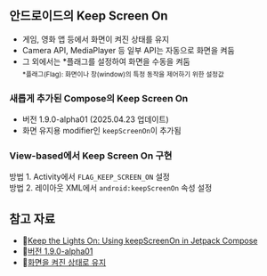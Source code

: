 ## 안드로이드의 Keep Screen On
- 게임, 영화 앱 등에서 화면이 켜진 상태를 유지
- Camera API, MediaPlayer 등 일부 API는 자동으로 화면을 켜둠
- 그 외에서는 *플래그를 설정하여 화면을 수동을 켜둠<br/>
  <sub>*플래그(Flag): 화면이나 창(window)의 특정 동작을 제어하기 위한 설정값</sub>

### 새롭게 추가된 Compose의 Keep Screen On 
- 버전 1.9.0-alpha01 (2025.04.23 업데이트)
- 화면 유지용 modifier인 `keepScreenOn`이 추가됨

### View-based에서 Keep Screen On 구현
방법 1. Activity에서 `FLAG_KEEP_SCREEN_ON` 설정<br/>
방법 2. 레이아웃 XML에서 `android:keepScreenOn` 속성 설정

## 참고 자료
- 🧩[Keep the Lights On: Using keepScreenOn in Jetpack Compose](https://proandroiddev.com/keep-the-lights-on-using-keepscreenon-in-jetpack-compose-5c194fa000a6)
- 🧩[버전 1.9.0-alpha01](https://developer.android.com/jetpack/androidx/releases/compose-ui?authuser=3&hl=ko#1.9.0-alpha01)
- 🧩[화면을 켜진 상태로 유지](https://developer.android.com/develop/background-work/background-tasks/awake/screen-on?hl=ko)
